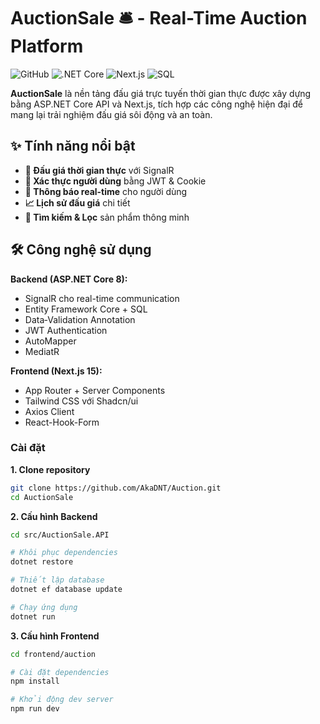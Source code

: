 # AuctionSale 🛎️ - Real-Time Auction Platform

![GitHub](https://img.shields.io/github/license/yourusername/AuctionSale)
![.NET Core](https://img.shields.io/badge/.NET-8.0.11-blue)
![Next.js](https://img.shields.io/badge/Next.js-15.2.1-blueviolet)
![SQL](https://img.shields.io/badge/SQL-blueviolet)

**AuctionSale** là nền tảng đấu giá trực tuyến thời gian thực được xây dựng bằng ASP.NET Core API và Next.js, tích hợp các công nghệ hiện đại để mang lại trải nghiệm đấu giá sôi động và an toàn.

## ✨ Tính năng nổi bật

- **🔄 Đấu giá thời gian thực** với SignalR
- **🔐 Xác thực người dùng** bằng JWT & Cookie
- **🔔 Thông báo real-time** cho người dùng
- **📈 Lịch sử đấu giá** chi tiết
- **🔎 Tìm kiếm & Lọc** sản phẩm thông minh

## 🛠 Công nghệ sử dụng

**Backend (ASP.NET Core 8):**
- SignalR cho real-time communication
- Entity Framework Core + SQL
- Data‑Validation Annotation
- JWT Authentication
- AutoMapper
- MediatR

**Frontend (Next.js 15):**
- App Router + Server Components
- Tailwind CSS với Shadcn/ui
- Axios Client
- React-Hook-Form

### Cài đặt

**1. Clone repository**
```bash
git clone https://github.com/AkaDNT/Auction.git
cd AuctionSale
```
**2. Cấu hình Backend**
```bash
cd src/AuctionSale.API 

# Khôi phục dependencies
dotnet restore

# Thiết lập database
dotnet ef database update

# Chạy ứng dụng
dotnet run
```
**3. Cấu hình Frontend**
```bash
cd frontend/auction

# Cài đặt dependencies
npm install

# Khởi động dev server
npm run dev

